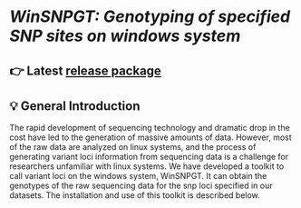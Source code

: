 # ___WinSNPGT: Genotyping of specified SNP sites on windows system___

## 👉 Latest [release package](https://github.com/Min-Zer0/WinSNPGT/blob/install.package/WinSNPGT.exe)


## 💡 General Introduction
The rapid development of sequencing technology and dramatic drop in the cost have led to the generation of massive amounts of data. However, most of the raw data are analyzed on linux systems, and the process of generating variant loci information from sequencing data is a challenge for researchers unfamiliar with linux systems. We have developed a toolkit to call variant loci on the windows system, WinSNPGT. It can obtain the genotypes of the raw sequencing data for the snp loci specified in our datasets. The installation and use of this toolkit is described below.
